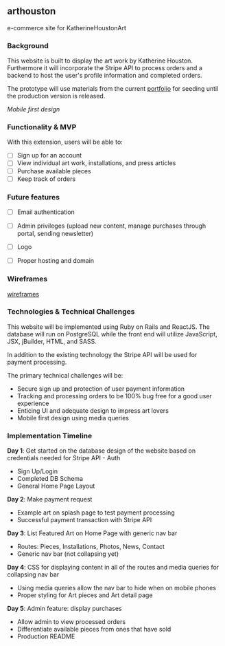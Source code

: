 ## arthouston
e-commerce site for KatherineHoustonArt


### Background

This website is built to display the art work by Katherine Houston. Furthermore it will incorporate the Stripe API to process orders and a backend to host the user's profile information and completed orders.

The prototype will use materials from the current [portfolio](www.katherinehoustonart.com) for seeding until the production version is released.

*Mobile first design*

### Functionality & MVP

With this extension, users will be able to:

- [ ] Sign up for an account
- [ ] View individual art work, installations, and press articles
- [ ] Purchase available pieces
- [ ] Keep track of orders

### Future features

- [ ] Email authentication
- [ ] Admin privileges (upload new content, manage purchases through portal, sending newsletter)
- [ ] Logo
- [ ] Proper hosting and domain


### Wireframes

[wireframes](docs/wireframes)

### Technologies & Technical Challenges

This website will be implemented using Ruby on Rails and ReactJS. The database will run on PostgreSQL while the front end will utilize JavaScript, JSX, jBuilder, HTML, and SASS.

In addition to the existing technology the Stripe API will be used for payment processing.

The primary technical challenges will be:

- Secure sign up and protection of user payment information
- Tracking and processing orders to be 100% bug free for a good user experience
- Enticing UI and adequate design to impress art lovers
- Mobile first design using media queries

### Implementation Timeline

**Day 1**: Get started on the database design of the website based on credentials needed for Stripe API - Auth

- Sign Up/Login
- Completed DB Schema
- General Home Page Layout

**Day 2**: Make payment request

- Example art on splash page to test payment processing
- Successful payment transaction with Stripe API

**Day 3**: List Featured Art on Home Page with generic nav bar

- Routes: Pieces, Installations, Photos, News, Contact
- Generic nav bar (not collapsing yet)

**Day 4**: CSS for displaying content in all of the routes and media queries for collapsing nav bar

- Using media queries allow the nav bar to hide when on mobile phones
- Proper styling for Art pieces and Art detail page

**Day 5**: Admin feature: display purchases
- Allow admin to view processed orders
- Differentiate available pieces from ones that have sold
- Production README

